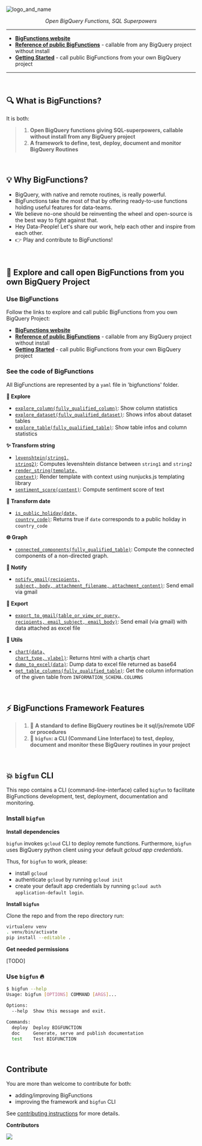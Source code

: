
![logo_and_name](https://user-images.githubusercontent.com/111615732/186508787-6af04ed0-4750-4c49-926a-eacfd4a3dfbb.png)
<p align="center">
    <em>Open BigQuery Functions, SQL Superpowers</em>
</p>

---

- **<a href="https://unytics.github.io/bigfunctions/" target="_blank">BigFunctions website</a>**
- **<a href="https://unytics.github.io/bigfunctions/reference/" target="_blank">Reference of public BigFunctions</a>** - callable from any BigQuery project without install
- **<a href="https://unytics.io/bigfunctions/getting_started/" target="_blank">Getting Started</a>** - call public BigFunctions from your own BigQuery project

---

<br>

## 🔍️ What is BigFunctions?

It is both:

> 1. **Open BigQuery functions giving SQL-superpowers, callable without install from any BigQuery project**
> 2. **A framework to define, test, deploy, document and monitor BigQuery Routines**

<br>


## 💡 Why BigFunctions?

- BigQuery, with native and remote routines, is really powerful.
- BigFunctions take the most of that by offering ready-to-use functions holding useful features for data-teams.
- We believe no-one should be reinventing the wheel and open-source is the best way to fight against that.
- Hey Data-People! Let's share our work, help each other and inspire from each other.
- 👉 Play and contribute to BigFunctions!

<br>

## 👀 Explore and call open BigFunctions from you own BigQuery Project

### Use BigFunctions

Follow the links to explore and call public BigFunctions from you own BigQuery Project:

- **<a href="https://unytics.github.io/bigfunctions/" target="_blank">BigFunctions website</a>**
- **<a href="https://unytics.github.io/bigfunctions/reference/" target="_blank">Reference of public BigFunctions</a>** - callable from any BigQuery project without install
- **<a href="https://unytics.io/bigfunctions/getting_started/" target="_blank">Getting Started</a>** - call public BigFunctions from your own BigQuery project


### See the code of BigFunctions

All BigFunctions are represented by a `yaml` file in 'bigfunctions' folder. 

**👀 Explore**

- [<code>explore_column(fully_qualified_column)</code>](https://github.com/unytics/bigfunctions/blob/main/bigfunctions/explore_column.yaml): Show column statistics
- [<code>explore_dataset(fully_qualified_dataset)</code>](https://github.com/unytics/bigfunctions/blob/main/bigfunctions/explore_dataset.yaml): Shows infos about dataset tables
- [<code>explore_table(fully_qualified_table)</code>](https://github.com/unytics/bigfunctions/blob/main/bigfunctions/explore_table.yaml): Show table infos and column statistics


**✨ Transform string**

- [<code>levenshtein(string1, string2)</code>](https://github.com/unytics/bigfunctions/blob/main/bigfunctions/levenshtein.yaml): Computes levenshtein distance between `string1` and `string2`
- [<code>render_string(template, context)</code>](https://github.com/unytics/bigfunctions/blob/main/bigfunctions/render_string.yaml): Render template with context using nunjucks.js templating library
- [<code>sentiment_score(content)</code>](https://github.com/unytics/bigfunctions/blob/main/bigfunctions/sentiment_score.yaml): Compute sentiment score of text


**📆 Transform date**

- [<code>is_public_holiday(date, country_code)</code>](https://github.com/unytics/bigfunctions/blob/main/bigfunctions/is_public_holiday.yaml): Returns true if `date` corresponds to a public holiday in `country_code`


**🌐 Graph**

- [<code>connected_components(fully_qualified_table)</code>](https://github.com/unytics/bigfunctions/blob/main/bigfunctions/connected_components.yaml): Compute the connected components of a non-directed graph.


**💬 Notify**

- [<code>notify_gmail(recipients, subject, body, attachment_filename, attachment_content)</code>](https://github.com/unytics/bigfunctions/blob/main/bigfunctions/notify_gmail.yaml): Send email via gmail


**🚀 Export**

- [<code>export_to_gmail(table_or_view_or_query, recipients, email_subject, email_body)</code>](https://github.com/unytics/bigfunctions/blob/main/bigfunctions/export_to_gmail.yaml): Send email (via gmail) with data attached as excel file


**🔨 Utils**

- [<code>chart(data, chart_type, ylabel)</code>](https://github.com/unytics/bigfunctions/blob/main/bigfunctions/chart.yaml): Returns html with a chartjs chart
- [<code>dump_to_excel(data)</code>](https://github.com/unytics/bigfunctions/blob/main/bigfunctions/dump_to_excel.yaml): Dump data to excel file returned as base64
- [<code>get_table_columns(fully_qualified_table)</code>](https://github.com/unytics/bigfunctions/blob/main/bigfunctions/get_table_columns.yaml): Get the column information of the given table from `INFORMATION_SCHEMA.COLUMNS`



<br>

## ⚡️ BigFunctions Framework Features

> 1. 💚 **A standard to define BigQuery routines be it sql/js/remote UDF or procedures**
> 2. 💚 **`bigfun`: a CLI (Command Line Interface) to test, deploy, document and monitor these BigQuery routines in your project**

<br>


## 💥 `bigfun` CLI

This repo contains a CLI (command-line-interface) called `bigfun` to facilitate BigFunctions development, test, deployment, documentation and monitoring.

### Install `bigfun`

**Install dependencies**

`bigfun` invokes `gcloud` CLI to deploy remote functions. Furthermore, `bigfun` uses BigQuery python client using your default *gcloud app credentials*.

Thus, for `bigfun` to work, please:

- install `gcloud`
- authenticate `gcloud` by running `gcloud init`
- create your default app credentials by running `gcloud auth application-default login`.

**Install `bigfun`**

Clone the repo and from the repo directory run:

``` sh
virtualenv venv
. venv/bin/activate
pip install --editable .
```

**Get needed permissions**

[TODO]


### Use `bigfun` 🔥

``` sh
$ bigfun --help
Usage: bigfun [OPTIONS] COMMAND [ARGS]...

Options:
  --help  Show this message and exit.

Commands:
  deploy  Deploy BIGFUNCTION
  doc     Generate, serve and publish documentation
  test    Test BIGFUNCTION
```

<br>

## Contribute

You are more than welcome to contribute for both:

- adding/improving BigFunctions
- improving the framework and `bigfun` CLI

See [contributing instructions](https://github.com/unytics/bigfunctions/blob/main/CONTRIBUTING.md) for more details.

**Contributors**

<a href="https://github.com/unytics/bigfunctions/graphs/contributors">
  <img src="https://contrib.rocks/image?repo=unytics/bigfunctions" />
</a>

